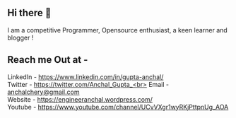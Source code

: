 ## Hi there 👋

I am a competitive Programmer, Opensource enthusiast, a keen learner and blogger !


## Reach me Out at -

LinkedIn - https://www.linkedin.com/in/gupta-anchal/ <br>
Twitter - https://twitter.com/Anchal_Gupta_<br>
Email - anchalchery@gmail.com <br>
Website - https://engineeranchal.wordpress.com/ <br>
Youtube - https://www.youtube.com/channel/UCvVXgr1wyRKjPttpnUg_AOA <br>
